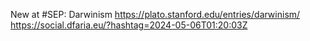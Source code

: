 New at #SEP: Darwinism https://plato.stanford.edu/entries/darwinism/ https://social.dfaria.eu/?hashtag=2024-05-06T01:20:03Z